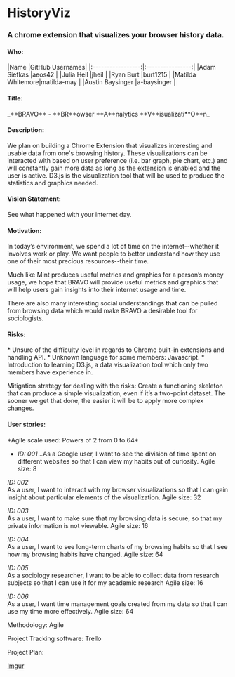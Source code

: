 # HistoryViz
<h3>A chrome extension that visualizes your browser history data.</h3>
<h4>Who:</h4>
|Name             |GitHub Usernames|
|:-----------------:|:----------------:|
|Adam Siefkas     |aeos42          |
|Julia Heil       |jheil           |
|Ryan Burt        |burt1215        |
|Matilda Whitemore|matilda-may     |
|Austin Baysinger |a-baysinger     |

<h4>Title:</h4>
_**BRAVO** - **BR**owser **A**nalytics **V**isualizati**O**n_

<h4>Description:</h4>
We plan on building a Chrome Extension that visualizes interesting and usable data from one's browsing history. These visualizations can be interacted with based on user preference (i.e. bar graph, pie chart, etc.) and will constantly gain more data as long as the extension is enabled and the user is active. D3.js is the visualization tool that will be used to produce the statistics and graphics needed.   

<h4>Vision Statement:</h4> 
See what happened with your internet day.

<h4>Motivation:</h4>
In today’s environment, we spend a lot of time on the internet--whether it involves work or play. We want people to better understand how they use one of their most precious resources--their time. 

Much like Mint produces useful metrics and graphics for a person’s money usage, we hope that BRAVO will provide useful metrics and graphics that will help users gain insights into their internet usage and time. 

There are also many interesting social understandings that can be pulled from browsing data which would make BRAVO a desirable tool for sociologists.


<h4>Risks:</h4>
* Unsure of the difficulty level in regards to Chrome built-in extensions and handling API.
* Unknown language for some members: Javascript.
* Introduction to learning D3.js, a data visualization tool which only two members have experience in.

Mitigation strategy for dealing with the risks: 
Create a functioning skeleton that can produce a simple visualization, even if it’s a two-point dataset. The sooner we get that done, the easier it will be to apply more complex changes.  

<h4>User stories:</h4>
*Agile scale used: Powers of 2 from 0 to 64*

* *ID: 001*
  ..As a Google user, I want to see the division of time spent on different websites so that I can view my habits out of curiosity. 
  Agile size: 8

*ID: 002*<br>
As a user, I want to interact with my browser visualizations so that I can gain insight about particular elements of the visualization.
Agile size: 32

*ID: 003*<br>
As a user, I want to make sure that my browsing data is secure, so that my private information is not viewable.
Agile size: 16

*ID: 004*<br>
As a user, I want to see long-term charts of my browsing habits so that I see how my browsing habits have changed.
Agile size: 64

*ID: 005*<br>
As a sociology researcher, I want to be able to collect data from research subjects so that I can use it for my academic research
Agile size: 16

*ID: 006*<br>
As a user, I want time management goals created from my data so that I can use my time more effectively.
Agile size: 64

Methodology: Agile <br>

Project Tracking software: Trello

Project Plan:


[Imgur](http://i.imgur.com/Sxa1cJo.png)

